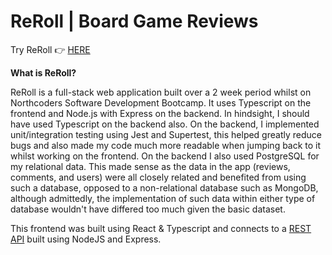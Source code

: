 # ReRoll | Board Game Reviews

Try ReRoll 👉 [HERE](https://nc-games-react.onrender.com/reviews)

**What is ReRoll?**

ReRoll is a full-stack web application built over a 2 week period whilst on Northcoders Software Development Bootcamp.
It uses Typescript on the frontend and Node.js with Express on the backend. In hindsight, I should have used Typescript
on the backend also. On the backend, I implemented unit/integration testing using Jest and Supertest, this helped greatly
reduce bugs and also made my code much more readable when jumping back to it whilst working on the frontend. On the backend
I also used PostgreSQL for my relational data. This made sense as the data in the app (reviews, comments, and users) were
all closely related and benefited from using such a database, opposed to a non-relational database such as MongoDB, although
admittedly, the implementation of such data within either type of database wouldn't have differed too much given the basic dataset.

This frontend was built using React & Typescript and connects to a [REST API](https://github.com/dreamingOfSoy/nc-games-api) built using NodeJS and Express.
